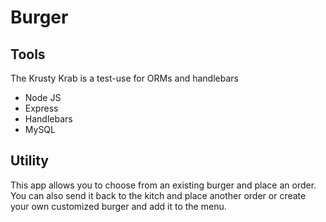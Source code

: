 <h1>Burger</h1>

<h2>Tools</h2>
<p>The Krusty Krab is a test-use for ORMs and handlebars</p>
<ul>
    <li>Node JS</li>
    <li>Express</li>
    <li>Handlebars</li>
    <li>MySQL</li>
</ul>

<h2>Utility</h2>
<p>This app allows you to choose from an existing burger and place an order. You can also send it back to the kitch and place another order or create your own customized burger and add it to the menu.</p>